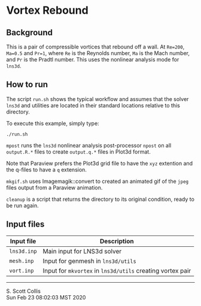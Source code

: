 # Vortex Rebound

## Background

This is a pair of compressible vortices that rebound off a wall.
At `Re=200`, `Ma=0.5` and `Pr=1`, where `Re` is the Reynolds number,
`Ma` is the Mach number, and `Pr` is the Pradtl number.  This uses 
the nonlinear analysis mode for `lns3d`.

## How to run

The script `run.sh` shows the typical workflow and assumes that
the solver `lns3d` and utilities are located in their standard
locations relative to this directory.

To execute this example, simply type:

    ./run.sh

`mpost` runs the `lns3d` nonlinear analysis post-processor `npost` 
on all `output.R.*` files to create `output.q.*` files in Plot3d
format.

Note that Paraview prefers the Plot3d grid file to have the `xyz`
extention and the q-files to have a `q` extension.

`mkgif.sh` uses Imagemagik::convert to created an animated gif
of the `jpeg` files output from a Paraview animation.

`cleanup` is a script that returns the directory to its original
condition, ready to be run again.

## Input files

Input file     |   Description
---------------|------------------------------------------------------------
`lns3d.inp`    | Main input for LNS3d solver
`mesh.inp`     | Input for genmesh in `lns3d/utils`
`vort.inp`     | Input for `mkvortex` in `lns3d/utils` creating vortex pair

---

S. Scott Collis\
Sun Feb 23 08:02:03 MST 2020
